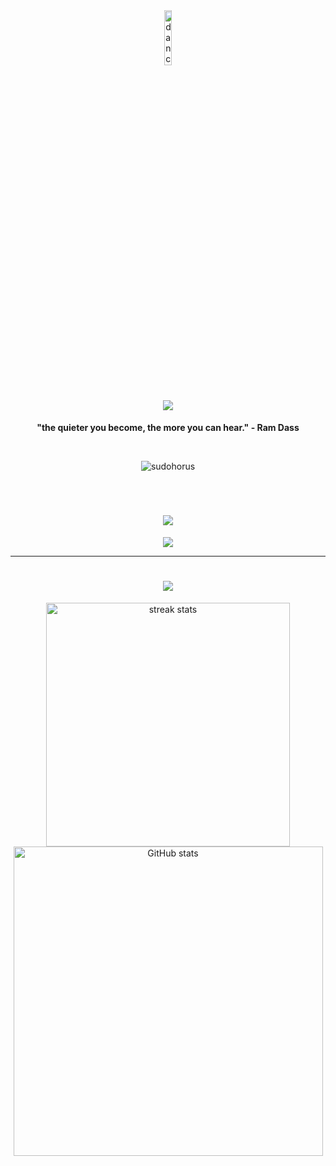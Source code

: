 <div align="center">
    <img alt="dancingPenguin" aling="top-left" width=15% src="https://media.tenor.com/0hEQxK9tC7UAAAAi/club-penguin-dance.gif">
</div>
<h1 align="center">
    <img src="https://readme-typing-svg.herokuapp.com/?font=Righteous&color=FFFFFF&size=35&center=true&vCenter=true&width=500&height=70&duration=4000&lines=Hi!+👋;+I'm+Horus!;" />
</h1>

<p align="center">
  <strong>"the quieter you become, the more you can hear." - Ram Dass</strong>
</p>
<br>

<p align="center">
  <img src="https://komarev.com/ghpvc/?username=sudohorus&label=Profile%20views&color=blueviolet&style=flat" alt="sudohorus" />
</p>
<br>

<h1 align="center">
    <img src="https://readme-typing-svg.herokuapp.com/?font=Righteous&color=FFFFFF&size=35&center=true&vCenter=true&width=500&height=70&duration=4000&lines=Stacks;" />
</h1>
<div align="center">
  <img src="https://skillicons.dev/icons?i=python,cpp,c,javascript,html,css,django,qt,git,linux,mysql" />
</div>
</p>

<hr>
<h1 align="center">
    <img src="https://readme-typing-svg.herokuapp.com/?font=Righteous&color=FFFFFF&size=35&center=true&vCenter=true&width=500&height=70&duration=4000&lines=Activity+Stats;" />
</h1>

<div align="center">
  <img width=390 src="https://github-readme-streak-stats-salesp07.vercel.app/?user=sudohorus&count_private=true&theme=omni&hide_border=true&layout=compact" alt="streak stats"/>
  <br>
  <img src="https://github-readme-stats.vercel.app/api?username=sudohorus&show_icons=true&theme=omni&hide_border=true" alt="GitHub stats" width="495px">
  <br>
</div>

<!--

<img src="https://github-readme-stats.vercel.app/api/wakatime?username=sudohorus&theme=omni&hide_border=true&layout=compact" alt="Top Langs">

<p align="center">
  <img src="https://github-readme-stats.vercel.app/api/wakatime?username=sudohorus&hide_border=true&theme=radical&layout=compact" />
</p>

-->




